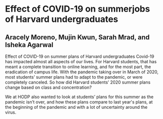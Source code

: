 # Effect of COVID-19 on summerjobs of Harvard undergraduates
## Aracely Moreno, Mujin Kwun, Sarah Mrad, and Isheka Agarwal 

Effect of COVID-19 on summer plans of Harvard undergraduates
Covid-19 has impacted almost all aspects of our lives. For Harvard students, that has meant a complete transition to online learning, and for the most part, the eradication of campus life. With the pandemic taking over in March of 2020, most students’ summer plans had to adapt to the pandemic, or were completely canceled. So how did Harvard students’ 2020 summer plans change based on class  and concentration?


We at HODP also wanted to look at students’ plans for this summer as the pandemic isn’t over, and how these plans compare to last year's plans, at the beginning of the pandemic and with a lot of uncertainty around the virus.

